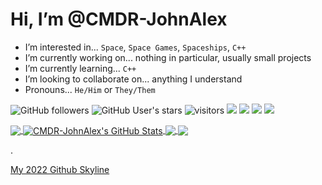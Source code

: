 # Hi, I’m @CMDR-JohnAlex
- I’m interested in... `Space`, `Space Games`, `Spaceships`, `C++`
- I’m currently working on... nothing in particular, usually small projects
- I’m currently learning... `C++`
- I’m looking to collaborate on... anything I understand
- Pronouns... `He/Him` or `They/Them`
<!-- - How to reach me... -->

![GitHub followers](https://img.shields.io/github/followers/CMDR-JohnAlex?style=social)
![GitHub User's stars](https://img.shields.io/github/stars/CMDR-JohnAlex?style=social)
![visitors](https://visitor-badge-reloaded.herokuapp.com/badge?page_id=CMDR-JohnAlex.CMDR-JohnAlex&color=2bbc8a)
![](https://img.shields.io/badge/OS-Windows_11-informational?style=flat&logo=windows&logoColor=white&color=2bbc8a)
![](https://img.shields.io/badge/Editor-Visual_Studio_Community_2022-informational?style=flat&logo=visual-studio-code&logoColor=white&color=2bbc8a)
![](https://img.shields.io/badge/Code-C++-informational?style=flat&logo=cplusplus&logoColor=white&color=2bbc8a)
![](https://img.shields.io/badge/Tools-Github-informational?style=flat&logo=github&logoColor=white&color=2bbc8a)

<a href="https://github.com/CMDR-JohnAlex/CMDR-JohnAlex">
	<img align="center" src="https://github-readme-stats.vercel.app/api/top-langs/?username=CMDR-JohnAlex&langs_count=3&theme=radical&hide=SWIG, C" /> <!-- &layout=compact -->
</a>
<a href="https://github.com/CMDR-JohnAlex/CMDR-JohnAlex">
	<img align="center" src="https://github-readme-stats.vercel.app/api?username=CMDR-JohnAlex&show_icons=true&line_height=27&theme=radical&count_private=true" alt="CMDR-JohnAlex's GitHub Stats" />
</a>
<a href="https://github.com/CMDR-JohnAlex/GuessTheNumber">
	<img align="center" src="https://github-readme-stats.vercel.app/api/pin/?username=CMDR-JohnAlex&repo=GuessTheNumber&show_icons=true&theme=radical" />
</a>
</a>
<a href="https://github.com/CMDR-JohnAlex/GuessTheNumber">
	<img align="center" src="https://github-readme-stats.vercel.app/api/pin/?username=CMDR-JohnAlex&repo=GuessTheNumber&show_icons=true&theme=radical" />
</a>

.

<a href="https://skyline.github.com/CMDR-JohnAlex/2022" title="2022 Github Skyline">My 2022 Github Skyline</a>

<!---
CMDR-JohnAlex/CMDR-JohnAlex is a special repository because its `README.md` (this file) appears on your GitHub profile.
You can click the Preview link to take a look at your changes.
--->
